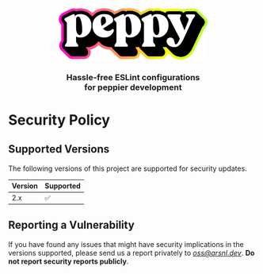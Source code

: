 <div align="center"><br/><br/><img src="apps/www/public/assets/logos/logotype.svg" width="300" role="presentation" /></div>
<h3 align="center">Hassle-free ESLint configurations<br/> for peppier development</h3>

# Security Policy

## Supported Versions

The following versions of this project are supported for security updates.

| Version | Supported          |
| ------- | ------------------ |
| 2.x     | :white_check_mark: |

## Reporting a Vulnerability

If you have found any issues that might have security implications in the versions supported, please send us a report privately to *oss@arsnl.dev*.
**Do not report security reports publicly**.
